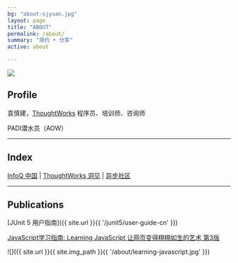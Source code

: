 ```yaml
---
bg: "about-sjyuan.jpg"
layout: page
title: "ABOUT"
permalink: /about/
summary: "简约 • 分享"
active: about

---
```



<div class="header-sjyuan">
    <img src="{{ site.url }}{{ site.img_path }}{{ '/header-sjyuan.jpg' }}">
</div>

## Profile
袁慎建，[ThoughtWorks](https://thoughtworks.com/) 程序员、培训师、咨询师

PADI潜水员（AOW）

---

## Index
[InfoQ 中国](http://www.infoq.com/cn/profile/-袁慎建) | [ThoughtWorks 洞见](http://insights.thoughtworkers.org/author/yuanshenjian) | [异步社区](http://www.epubit.com.cn/space/40420)

---

## Publications

[JUnit 5 用户指南]({{ site.url }}{{ '/junit5/user-guide-cn' }})

[JavaScript学习指南: Learning JavaScript 让网页变得栩栩如生的艺术 第3版](https://item.jd.com/12123997.html)

![]({{ site.url }}{{ site.img_path }}{{ '/about/learning-javascript.jpg' }})
